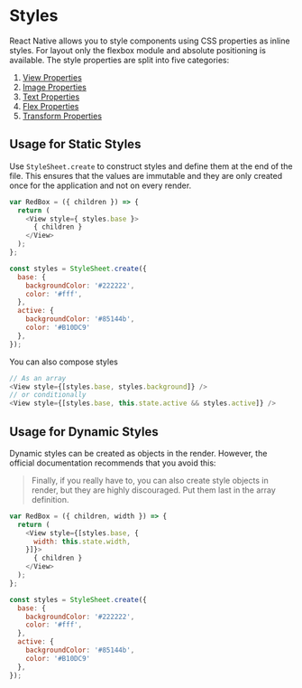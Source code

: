 # Styles

React Native allows you to style components using CSS properties as inline styles. For layout only the flexbox module and absolute positioning is available. The style properties are split into five categories:

1. [View Properties](https://facebook.github.io/react-native/docs/view.html#style)
2. [Image Properties](https://facebook.github.io/react-native/docs/image.html#style)
3. [Text Properties](https://facebook.github.io/react-native/docs/text.html#style)
4. [Flex Properties](https://facebook.github.io/react-native/docs/flexbox.html#content)
5. [Transform Properties](https://facebook.github.io/react-native/docs/transforms.html#content)

## Usage for Static Styles

Use `StyleSheet.create` to construct styles and define them at the end of the file. This ensures that the values are immutable and they are only created once for the application and not on every render.

```js
var RedBox = ({ children }) => {
  return (
    <View style={ styles.base }>
      { children }
    </View>
  );
};

const styles = StyleSheet.create({
  base: {
    backgroundColor: '#222222',
    color: '#fff',
  },
  active: {
    backgroundColor: '#85144b',
    color: '#B10DC9'
  },
});
```

You can also compose styles

```js
// As an array
<View style={[styles.base, styles.background]} />
// or conditionally
<View style={[styles.base, this.state.active && styles.active]} />
```


## Usage for Dynamic Styles
Dynamic styles can be created as objects in the render. However, the official documentation recommends that you avoid this:

> Finally, if you really have to, you can also create style objects in render, but they are highly discouraged. Put them last in the array definition.

```js
var RedBox = ({ children, width }) => {
  return (
    <View style={[styles.base, {
      width: this.state.width,
    }]}>
      { children }
    </View>
  );
};

const styles = StyleSheet.create({
  base: {
    backgroundColor: '#222222',
    color: '#fff',
  },
  active: {
    backgroundColor: '#85144b',
    color: '#B10DC9'
  },
});
```
